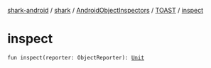 [shark-android](../../../index.md) / [shark](../../index.md) / [AndroidObjectInspectors](../index.md) / [TOAST](index.md) / [inspect](./inspect.md)

# inspect

`fun inspect(reporter: ObjectReporter): `[`Unit`](https://kotlinlang.org/api/latest/jvm/stdlib/kotlin/-unit/index.html)